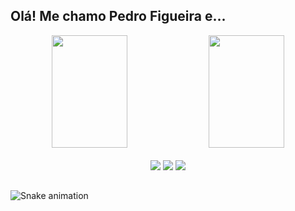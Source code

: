 ## Olá! Me chamo Pedro Figueira e...
<div align="center">
  <img height="180em" width="49%" src="https://github-readme-stats.vercel.app/api?username=PedroFigueiraRuivo&show_icons=true&theme=gruvbox&include_all_commits=true&count_private=true"/>
  <img height="180em" width="49%" src="https://github-readme-stats.vercel.app/api/top-langs/?username=PedroFigueiraRuivo&layout=compact&langs_count=7&theme=gruvbox"/>
</div>
<div align="center"><br>
<a href="https://instagram.com/pedrofigueira.dev" target="_blank"><img src="https://img.shields.io/badge/-Instagram-%23E4405F?style=for-the-badge&logo=instagram&logoColor=white" target="_blank"></a>
<a href = "mailto:contato@httfox.com"><img src="https://img.shields.io/badge/-Gmail-%23333?style=for-the-badge&logo=gmail&logoColor=white" target="_blank"></a>
<a href="https://www.linkedin.com/in/pedrofigueira-dev/" target="_blank"><img src="https://img.shields.io/badge/-LinkedIn-%230077B5?style=for-the-badge&logo=linkedin&logoColor=white" target="_blank"></a> 
</div>

##

![Snake animation](https://github.com/PedroFigueiraRuivo/PedroFigueiraRuivo/blob/output/github-contribution-grid-snake.svg)
